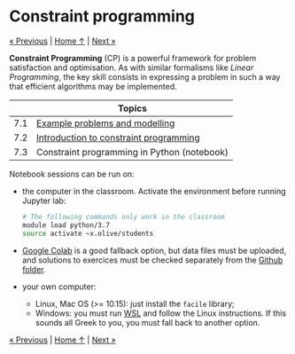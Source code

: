 # Constraint programming

[« Previous](../6_complexity) \| [Home ↑](../) \| [Next »](../8_evolution)

**Constraint Programming** (CP) is a powerful framework for problem satisfaction and optimisation. As with similar formalisms like _Linear Programming_, the key skill consists in expressing a problem in such a way that efficient algorithms may be implemented.

|     | Topics                                           |
| --- | ------------------------------------------------ |
| 7.1 | [Example problems and modelling](problems)       |
| 7.2 | [Introduction to constraint programming](theory) |
| 7.3 | Constraint programming in Python (notebook)      |

Notebook sessions can be run on:

- the computer in the classroom. Activate the environment before running Jupyter lab:

  ```bash
  # The following commands only work in the classroom
  module load python/3.7
  source activate ~x.olive/students
  ```

- [Google Colab](https://colab.research.google.com/github/xoolive/optim4ai/) is a good fallback option, but data files must be uploaded, and solutions to exercices must be checked separately from the [Github folder](https://github.com/xoolive/optim4ai/tree/master/2_gradient/solutions).

- your own computer:

  - Linux, Mac OS (>= 10.15): just install the `facile` library;
  - Windows: you must run [WSL](https://docs.microsoft.com/en-us/windows/wsl/install-win10) and follow the Linux instructions.
    If this sounds all Greek to you, you must fall back to another option.

[« Previous](../6_complexity) \| [Home ↑](../) \| [Next »](../8_stochastic)
